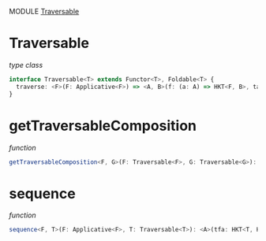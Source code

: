 MODULE [Traversable](https://github.com/gcanti/fp-ts/blob/master/src/Traversable.ts)

# Traversable

_type class_

```ts
interface Traversable<T> extends Functor<T>, Foldable<T> {
  traverse: <F>(F: Applicative<F>) => <A, B>(f: (a: A) => HKT<F, B>, ta: HKT<T, A>) => HKT<F, HKT<T, B>>
}
```

# getTraversableComposition

_function_

```ts
getTraversableComposition<F, G>(F: Traversable<F>, G: Traversable<G>): TraversableComposition<F, G>
```

# sequence

_function_

```ts
sequence<F, T>(F: Applicative<F>, T: Traversable<T>): <A>(tfa: HKT<T, HKT<F, A>>) => HKT<F, HKT<T, A>>
```

